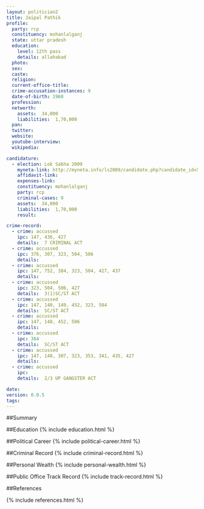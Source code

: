 ```yaml
---
layout: politician2
title: Jaipal Pathik
profile: 
  party: rcp
  constituency: mohanlalganj
  state: uttar pradesh
  education: 
    level: 12th pass
    details: allahabad
  photo: 
  sex: 
  caste: 
  religion: 
  current-office-title: 
  crime-accusation-instances: 9
  date-of-birth: 1960
  profession: 
  networth: 
    assets:  34,000
    liabilities:  1,70,000
  pan: 
  twitter: 
  website: 
  youtube-interview: 
  wikipedia: 

candidature: 
  - election: Lok Sabha 2009
    myneta-link: http://myneta.info/ls2009/candidate.php?candidate_id=5566
    affidavit-link: 
    expenses-link: 
    constituency: mohanlalganj 
    party: rcp
    criminal-cases: 9
    assets:  34,000
    liabilities:  1,70,000
    result:  

crime-record: 
  - crime: accussed
    ipc: 147, 436, 427
    details:  7 CRIMINAL ACT  
  - crime: accussed
    ipc: 376, 307, 323, 504, 506
    details:    
  - crime: accussed
    ipc: 147, 752, 384, 323, 504, 427, 437
    details:    
  - crime: accussed
    ipc: 323, 504, 506, 427
    details:  3(1)SC/ST ACT  
  - crime: accussed
    ipc: 147, 148, 149, 452, 323, 504
    details:  SC/ST ACT  
  - crime: accussed
    ipc: 147, 148, 452, 506
    details:    
  - crime: accussed
    ipc: 364
    details:  SC/ST ACT  
  - crime: accussed
    ipc: 147, 148, 307, 323, 353, 341, 435, 427
    details:    
  - crime: accussed
    ipc: 
    details:  2/3 UP GANGSTER ACT  

date: 
version: 0.0.5
tags: 
---
```

##Summary


##Education
{% include education.html %}


##Political Career
{% include political-career.html %}


##Criminal Record
{% include criminal-record.html %}


##Personal Wealth
{% include personal-wealth.html %}


##Public Office Track Record
{% include track-record.html %}


##References


{% include references.html %}